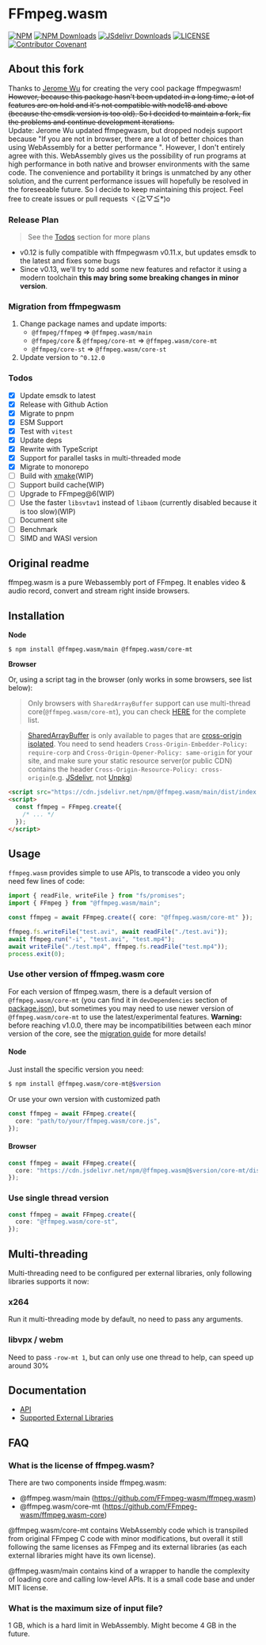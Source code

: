 # FFmpeg.wasm

[![NPM](https://img.shields.io/npm/v/%40ffmpeg.wasm/main)](https://www.npmjs.com/package/@ffmpeg.wasm/main)
[![NPM Downloads](https://img.shields.io/npm/dm/@ffmpeg.wasm/main.svg)](https://www.npmjs.com/package/@ffmpeg.wasm/main)
[![JSdelivr Downloads](https://data.jsdelivr.com/v1/package/npm/@ffmpeg.wasm/main/badge)](https://www.jsdelivr.com/package/npm/@ffmpeg.wasm/main)
[![LICENSE](https://img.shields.io/npm/l/%40ffmpeg.wasm%2Fmain)](./LICENSE)
[![Contributor Covenant](https://img.shields.io/badge/Contributor%20Covenant-2.1-4baaaa.svg)](CODE_OF_CONDUCT.md)

## About this fork

Thanks to [Jerome Wu](https://github.com/jeromewu) for creating the very cool package ffmpegwasm!  
~~However, because this package hasn't been updated in a long time, a lot of features are on hold and it's not compatible with node18 and above (because the emsdk version is too old). So I decided to maintain a fork, fix the problems and continue development iterations.~~  
Update: Jerome Wu updated ffmpegwasm, but dropped nodejs support because "If you are not in browser, there are a lot of better choices than using WebAssembly for a better performance ". However, I don't entirely agree with this. WebAssembly gives us the possibility of run programs at high performance in both native and browser environments with the same code. The convenience and portability it brings is unmatched by any other solution, and the current performance issues will hopefully be resolved in the foreseeable future. So I decide to keep maintaining this project.
Feel free to create issues or pull requests ヾ(≧▽≦\*)o

### Release Plan

> See the [Todos](#todos) section for more plans

- v0.12 is fully compatible with ffmpegwasm v0.11.x, but updates emsdk to the latest and fixes some bugs
- Since v0.13, we'll try to add some new features and refactor it using a modern toolchain **this may bring some breaking changes in minor version**.

### Migration from ffmpegwasm

1. Change package names and update imports:
   - `@ffmpeg/ffmpeg` => `@ffmpeg.wasm/main`
   - `@ffmpeg/core` & `@ffmpeg/core-mt` => `@ffmpeg.wasm/core-mt`
   - `@ffmpeg/core-st` => `@ffmpeg.wasm/core-st`
2. Update version to `^0.12.0`

### Todos

- [x] Update emsdk to latest
- [x] Release with Github Action
- [x] Migrate to pnpm
- [x] ESM Support
- [x] Test with `vitest`
- [x] Update deps
- [x] Rewrite with TypeScript
- [x] Support for parallel tasks in multi-threaded mode
- [x] Migrate to monorepo
- [ ] Build with [xmake](https://xmake.io/)(WIP)
- [ ] Support build cache(WIP)
- [ ] Upgrade to FFmpeg@6(WIP)
- [ ] Use the faster `libsvtav1` instead of `libaom` (currently disabled because it is too slow)(WIP)
- [ ] Document site
- [ ] Benchmark
- [ ] SIMD and WASI version

## Original readme

ffmpeg.wasm is a pure Webassembly port of FFmpeg. It enables video & audio record, convert and stream right inside browsers.

## Installation

**Node**

```
$ npm install @ffmpeg.wasm/main @ffmpeg.wasm/core-mt
```

**Browser**

Or, using a script tag in the browser (only works in some browsers, see list below):

> Only browsers with `SharedArrayBuffer` support can use multi-thread core(`@ffmpeg.wasm/core-mt`), you can check [HERE](https://caniuse.com/sharedarraybuffer) for the complete list.

> [SharedArrayBuffer](https://developer.mozilla.org/docs/Web/JavaScript/Reference/Global_Objects/SharedArrayBuffer) is only available to pages that are [cross-origin isolated](https://developer.chrome.com/blog/enabling-shared-array-buffer/#cross-origin-isolation). You need to send headers `Cross-Origin-Embedder-Policy: require-corp` and `Cross-Origin-Opener-Policy: same-origin` for your site, and make sure your static resource server(or public CDN) contains the header `Cross-Origin-Resource-Policy: cross-origin`(e.g. [JSdelivr](https://jsdelivr.com), not [Unpkg](https://unpkg.com))

```html
<script src="https://cdn.jsdelivr.net/npm/@ffmpeg.wasm/main/dist/index.global.js"></script>
<script>
  const ffmpeg = FFmpeg.create({
    /* ... */
  });
</script>
```

## Usage

`ffmpeg.wasm` provides simple to use APIs, to transcode a video you only need few lines of code:

```ts
import { readFile, writeFile } from "fs/promises";
import { FFmpeg } from "@ffmpeg.wasm/main";

const ffmpeg = await FFmpeg.create({ core: "@ffmpeg.wasm/core-mt" });

ffmpeg.fs.writeFile("test.avi", await readFile("./test.avi"));
await ffmpeg.run("-i", "test.avi", "test.mp4");
await writeFile("./test.mp4", ffmpeg.fs.readFile("test.mp4"));
process.exit(0);
```

### Use other version of ffmpeg.wasm core

For each version of ffmpeg.wasm, there is a default version of `@ffmpeg.wasm/core-mt` (you can find it in `devDependencies` section of [package.json](./package.json)), but sometimes you may need to use newer version of `@ffmpeg.wasm/core-mt` to use the latest/experimental features.
**Warning:** before reaching v1.0.0, there may be incompatibilities between each minor version of the core, see the [migration guide](./docs/migrate/README.md) for more details!

#### Node

Just install the specific version you need:

```sh
$ npm install @ffmpeg.wasm/core-mt@$version
```

Or use your own version with customized path

```ts
const ffmpeg = await FFmpeg.create({
  core: "path/to/your/ffmpeg.wasm/core.js",
});
```

#### Browser

```ts
const ffmpeg = await FFmpeg.create({
  core: "https://cdn.jsdelivr.net/npm/@ffmpeg.wasm@$version/core-mt/dist/core.min.js",
});
```

### Use single thread version

```ts
const ffmpeg = await FFmpeg.create({
  core: "@ffmpeg.wasm/core-st",
});
```

## Multi-threading

Multi-threading need to be configured per external libraries, only following libraries supports it now:

### x264

Run it multi-threading mode by default, no need to pass any arguments.

### libvpx / webm

Need to pass `-row-mt 1`, but can only use one thread to help, can speed up around 30%

## Documentation

- [API](./docs/api.md)
- [Supported External Libraries](https://github.com/FFmpeg-wasm/ffmpeg.wasm-core#configuration)

## FAQ

### What is the license of ffmpeg.wasm?

There are two components inside ffmpeg.wasm:

- @ffmpeg.wasm/main (https://github.com/FFmpeg-wasm/ffmpeg.wasm)
- @ffmpeg.wasm/core-mt (https://github.com/FFmpeg-wasm/ffmpeg.wasm-core)

@ffmpeg.wasm/core-mt contains WebAssembly code which is transpiled from original FFmpeg C code with minor modifications, but overall it still following the same licenses as FFmpeg and its external libraries (as each external libraries might have its own license).

@ffmpeg.wasm/main contains kind of a wrapper to handle the complexity of loading core and calling low-level APIs. It is a small code base and under MIT license.

### What is the maximum size of input file?

1 GB, which is a hard limit in WebAssembly. Might become 4 GB in the future.
